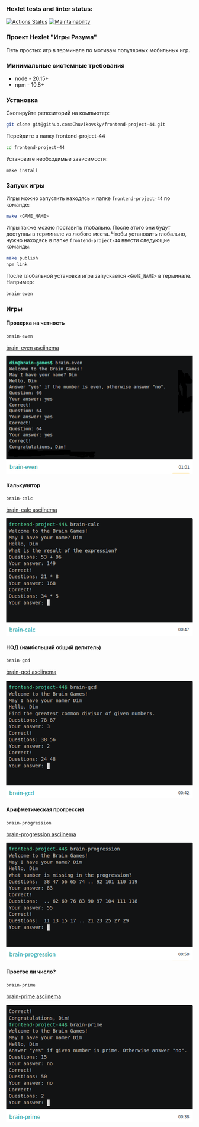 ### Hexlet tests and linter status:
[![Actions Status](https://github.com/Chuvikovsky/frontend-project-44/actions/workflows/hexlet-check.yml/badge.svg)](https://github.com/Chuvikovsky/frontend-project-44/actions)
[![Maintainability](https://api.codeclimate.com/v1/badges/d231df47d8d6a9fd0bba/maintainability)](https://codeclimate.com/github/Chuvikovsky/frontend-project-44/maintainability)

### Проект Hexlet "Игры Разума"

Пять простых игр в терминале по мотивам популярных мобильных игр.

### Минимальные системные требования
- node - 20.15+
- npm - 10.8+

### Установка
Скопируйте репозиторий на компьютер:
```bash
git clone git@github.com:Chuvikovsky/frontend-project-44.git
```

Перейдите в папку frontend-project-44
```bash
cd frontend-project-44
```

Установите необходимые зависимости:
```
make install
```

### Запуск игры
Игры можно запустить находясь и папке `frontend-project-44` по команде:
```bash
make <GAME_NAME>
```
Игры также можно поставить глобально. После этого они будут доступны в терминале из любого места. Чтобы установить глобально, нужно находясь в папке `frontend-project-44` ввести следующие команды:
```bash
make publish
npm link
```
После глобальной установки игра запускается `<GAME_NAME>` в терминале. Например:
```bash
brain-even
```

### Игры

#### Проверка на четность
```bash
brain-even
```

[brain-even asciinema](https://asciinema.org/a/NHRht1sdzQhB0fOCplSz8cx73)

![brain-even game](src/img/brain-even.png)

#### Калькулятор
```bash
brain-calc
```

[brain-calc asciinema](https://asciinema.org/a/mOel8pto4SCQDeYSYCLDY5lXr)

![brain-calc game](src/img/brain-calc.png)

#### НОД (наибольший общий делитель)
```bash
brain-gcd
```

[brain-gcd asciinema](https://asciinema.org/a/szSL7SAEWxgIDbTsZ06wFJJwE)

![brain-gcd  game](src/img/brain-gcd.png)

#### Арифметическая прогрессия
```bash
brain-progression
```

[brain-progression asciinema](https://asciinema.org/a/FoQGzLY7rwhD5Y7IhzzexHW2A)

![brain-progression game](src/img/brain-progression.png)

#### Простое ли число?
```bash
brain-prime
```

[brain-prime asciinema](https://asciinema.org/a/scN3EXMt2R1PrDHxQbCAA0dzF)

![brain-prime game](src/img/brain-prime.png)